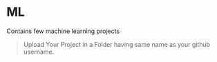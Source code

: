 # ML
Contains few machine learning projects
> Upload Your Project in a Folder having same name as your github username.
